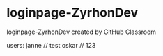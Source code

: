 # loginpage-ZyrhonDev
loginpage-ZyrhonDev created by GitHub Classroom

users:
janne // test
oskar // 123
